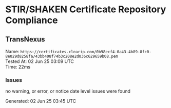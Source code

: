 # STIR/SHAKEN Certificate Repository Compliance

## TransNexus

Name: `https://certificates.clearip.com/0b98ecf4-0a43-4b89-8fc0-8e029d8258fa/43bb408f74b3c208e2d036c629659b08.pem`\
Tested At: 02 Jun 25 03:09 UTC\
Time: 22ms

### Issues

no warning, or error, or notice date level issues were found

Generated: 02 Jun 25 03:45 UTC